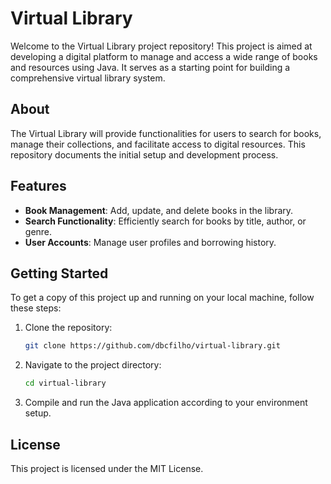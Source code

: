 # Virtual Library

Welcome to the Virtual Library project repository! This project is aimed at developing a digital platform to manage and access a wide range of books and resources using Java. It serves as a starting point for building a comprehensive virtual library system.

## About

The Virtual Library will provide functionalities for users to search for books, manage their collections, and facilitate access to digital resources. This repository documents the initial setup and development process.

## Features

- **Book Management**: Add, update, and delete books in the library.
- **Search Functionality**: Efficiently search for books by title, author, or genre.
- **User Accounts**: Manage user profiles and borrowing history.

## Getting Started

To get a copy of this project up and running on your local machine, follow these steps:

1. Clone the repository:
    ```bash
    git clone https://github.com/dbcfilho/virtual-library.git
    ```
2. Navigate to the project directory:
    ```bash
    cd virtual-library
    ```
3. Compile and run the Java application according to your environment setup.

## License

This project is licensed under the MIT License.

